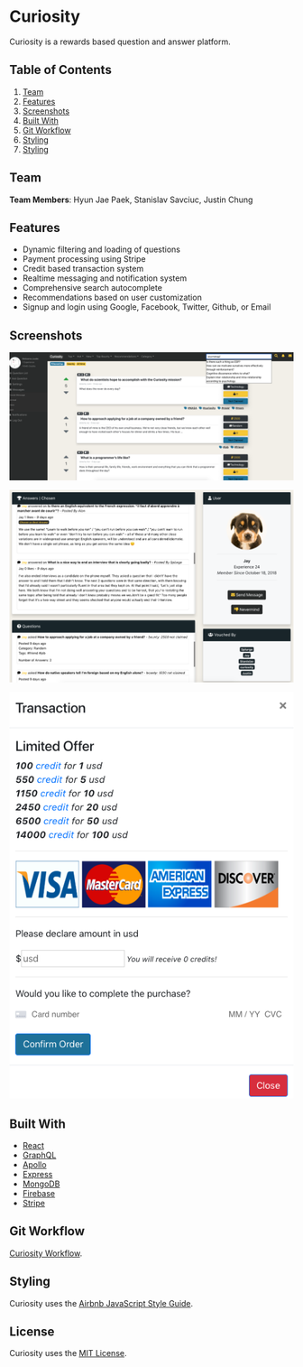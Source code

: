 # Curiosity

Curiosity is a rewards based question and answer platform.

## Table of Contents

1. [Team](#team)
1. [Features](#features)
1. [Screenshots](#screenshots)
1. [Built With](#built_with)
1. [Git Workflow](#git_workflow)
1. [Styling](#styling)
1. [Styling](#license)

## Team

**Team Members**: Hyun Jae Paek, Stanislav Savciuc, Justin Chung

## Features

- Dynamic filtering and loading of questions
- Payment processing using Stripe
- Credit based transaction system
- Realtime messaging and notification system
- Comprehensive search autocomplete
- Recommendations based on user customization
- Signup and login using Google, Facebook, Twitter, Github, or Email

## Screenshots

![Main Page](client/dist/MainPage.png)

![User Profile](client/dist/UserProfile.png)

![Stripe](client/dist/StripePayment.png)

## Built With

- [React](https://reactjs.org/)
- [GraphQL](https://graphql.org/)
- [Apollo](https://www.apollographql.com/)
- [Express](https://expressjs.com/)
- [MongoDB](https://www.mongodb.com/)
- [Firebase](http://firebase.google.com/)
- [Stripe](https://www.stripe.com/)

## Git Workflow

[Curiosity Workflow](WORKFLOW.md).

## Styling

Curiosity uses the [Airbnb JavaScript Style Guide](https://github.com/airbnb/javascript/).

## License

Curiosity uses the [MIT License](LICENSE.md).

